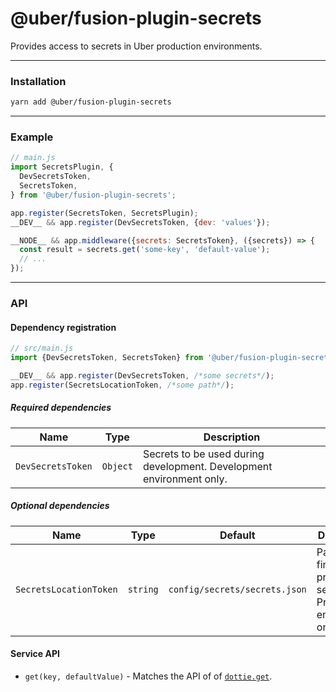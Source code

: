 # @uber/fusion-plugin-secrets

Provides access to secrets in Uber production environments.

---

### Installation

```sh
yarn add @uber/fusion-plugin-secrets
```

---

### Example

```js
// main.js
import SecretsPlugin, {
  DevSecretsToken,
  SecretsToken,
} from '@uber/fusion-plugin-secrets';

app.register(SecretsToken, SecretsPlugin);
__DEV__ && app.register(DevSecretsToken, {dev: 'values'});

__NODE__ && app.middleware({secrets: SecretsToken}, ({secrets}) => {
  const result = secrets.get('some-key', 'default-value');
  // ...
});
```

---

### API

#### Dependency registration

```js
// src/main.js
import {DevSecretsToken, SecretsToken} from '@uber/fusion-plugin-secrets';

__DEV__ && app.register(DevSecretsToken, /*some secrets*/);
app.register(SecretsLocationToken, /*some path*/);
```

##### Required dependencies

Name | Type | Description
-|-|-
`DevSecretsToken` | `Object` | Secrets to be used during development.  Development environment only.

##### Optional dependencies

Name | Type | Default | Description
-|-|-|-
`SecretsLocationToken` | `string` | `config/secrets/secrets.json` | Path used to find production secrets.  Production environment only.

#### Service API

* `get(key, defaultValue)` - Matches the API of of [`dottie.get`](https://www.npmjs.com/package/dottie#get-value).
